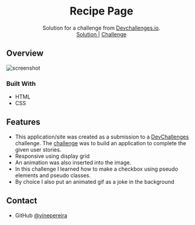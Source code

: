 <!-- Please update value in the {}  -->

<h1 align="center">Recipe Page</h1>

<div align="center">
   Solution for a challenge from  <a href="http://devchallenges.io" target="_blank">Devchallenges.io</a>.
</div>

<div align="center">
    <a href="https://vinepereira.github.io/Recipe-Page-Dev-Challenges/">
      Solution
    </a>
    <span> | </span>
    <a href="https://www.figma.com/file/2jVBTSKeCYF0dIN6fi0stX/recipe-blog-challenge?node-id=0%3A1&t=iZDANzXDj4bqIATu-0">
      Challenge
    </a>
  </h3>
</div>

## Overview

![screenshot](./desktop.png.png)


### Built With

- HTML
- CSS

## Features

- This application/site was created as a submission to a [DevChallenges](https://devchallenges.io/challenges) challenge. The [challenge](https://devchallenges.io/challenges/wBunSb7FPrIepJZAg0sY) was to build an application to complete the given user stories.
- Responsive using display grid
- An animation was also inserted into the image.
- In this challenge I learned how to make a checkbox using pseudo elements and pseudo classes.
- By choice I also put an animated gif as a joke in the background

## Contact
- GitHub [@vinepereira](https://github.com/vinepereira)

